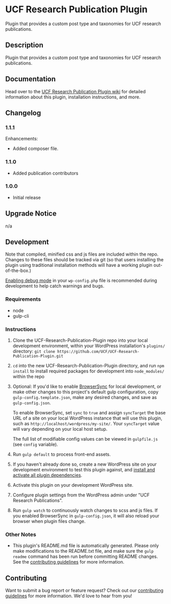 # UCF Research Publication Plugin #

Plugin that provides a custom post type and taxonomies for UCF research publications.


## Description ##

Plugin that provides a custom post type and taxonomies for UCF research publications.


## Documentation ##

Head over to the [UCF Research Publication Plugin wiki](https://github.com/UCF/UCF-Research-Publication-Plugin/wiki) for detailed information about this plugin, installation instructions, and more.


## Changelog ##

### 1.1.1 ###
Enhancements:
* Added composer file.

### 1.1.0 ###
* Added publication contributors

### 1.0.0 ###
* Initial release


## Upgrade Notice ##

n/a


## Development ##

Note that compiled, minified css and js files are included within the repo.  Changes to these files should be tracked via git (so that users installing the plugin using traditional installation methods will have a working plugin out-of-the-box.)

[Enabling debug mode](https://codex.wordpress.org/Debugging_in_WordPress) in your `wp-config.php` file is recommended during development to help catch warnings and bugs.

### Requirements ###
* node
* gulp-cli

### Instructions ###
1. Clone the UCF-Research-Publication-Plugin repo into your local development environment, within your WordPress installation's `plugins/` directory: `git clone https://github.com/UCF/UCF-Research-Publication-Plugin.git`
2. `cd` into the new UCF-Research-Publication-Plugin directory, and run `npm install` to install required packages for development into `node_modules/` within the repo
3. Optional: If you'd like to enable [BrowserSync](https://browsersync.io) for local development, or make other changes to this project's default gulp configuration, copy `gulp-config.template.json`, make any desired changes, and save as `gulp-config.json`.

    To enable BrowserSync, set `sync` to `true` and assign `syncTarget` the base URL of a site on your local WordPress instance that will use this plugin, such as `http://localhost/wordpress/my-site/`.  Your `syncTarget` value will vary depending on your local host setup.

    The full list of modifiable config values can be viewed in `gulpfile.js` (see `config` variable).
3. Run `gulp default` to process front-end assets.
4. If you haven't already done so, create a new WordPress site on your development environment to test this plugin against, and [install and activate all plugin dependencies](https://github.com/UCF/UCF-Research-Publication-Plugin/wiki/Installation#installation-requirements).
5. Activate this plugin on your development WordPress site.
6. Configure plugin settings from the WordPress admin under "UCF Research Publications".
7. Run `gulp watch` to continuously watch changes to scss and js files. If you enabled BrowserSync in `gulp-config.json`, it will also reload your browser when plugin files change.

### Other Notes ###
* This plugin's README.md file is automatically generated. Please only make modifications to the README.txt file, and make sure the `gulp readme` command has been run before committing README changes.  See the [contributing guidelines](https://github.com/UCF/UCF-Research-Publication-Plugin/blob/master/CONTRIBUTING.md) for more information.


## Contributing ##

Want to submit a bug report or feature request?  Check out our [contributing guidelines](https://github.com/UCF/UCF-Research-Publication-Plugin/blob/master/CONTRIBUTING.md) for more information.  We'd love to hear from you!
